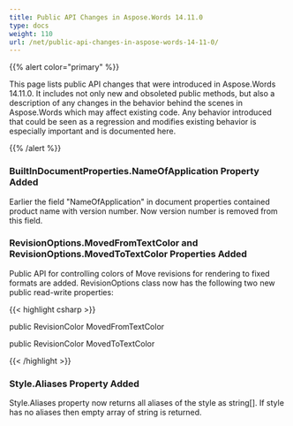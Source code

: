 ```yaml
---
title: Public API Changes in Aspose.Words 14.11.0
type: docs
weight: 110
url: /net/public-api-changes-in-aspose-words-14-11-0/
---
```


{{% alert color="primary" %}} 

This page lists public API changes that were introduced in Aspose.Words 14.11.0. It includes not only new and obsoleted public methods, but also a description of any changes in the behavior behind the scenes in Aspose.Words which may affect existing code. Any behavior introduced that could be seen as a regression and modifies existing behavior is especially important and is documented here.

{{% /alert %}} 
### **BuiltInDocumentProperties.NameOfApplication Property Added**
Earlier the field "NameOfApplication" in document properties contained product name with version number. Now version number is removed from this field.
### **RevisionOptions.MovedFromTextColor and RevisionOptions.MovedToTextColor Properties Added**
Public API for controlling colors of Move revisions for rendering to fixed formats are added. RevisionOptions class now has the following two new public read-write properties:

{{< highlight csharp >}}

 public RevisionColor MovedFromTextColor

public RevisionColor MovedToTextColor

{{< /highlight >}}
### **Style.Aliases Property Added**
Style.Aliases property now returns all aliases of the style as string[]. If style has no aliases then empty array of string is returned.
